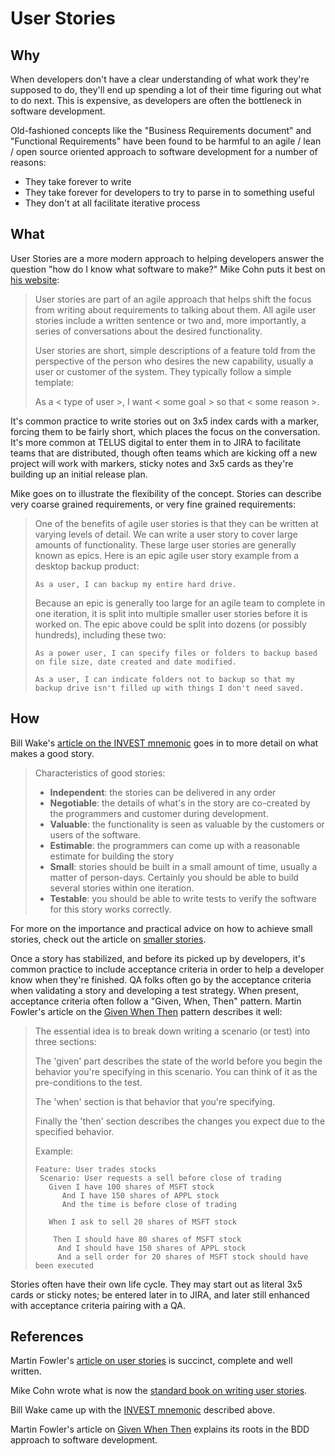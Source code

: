 # User Stories

## Why

When developers don't have a clear understanding of what work they're supposed to do, they'll end up spending a lot of their time figuring out what to do next. This is expensive, as developers are often the bottleneck in software development.

Old-fashioned concepts like the "Business Requirements document" and "Functional Requirements" have been found to be harmful to an agile / lean / open source oriented approach to software development for a number of reasons:
-   They take forever to write
-   They take forever for developers to try to parse in to something useful
-   They don't at all facilitate iterative process

## What

User Stories are a more modern approach to helping developers answer the question "how do I know what software to make?" Mike Cohn puts it best on [his website](https://www.mountaingoatsoftware.com/agile/user-stories): 

> User stories are part of an agile approach that helps shift the focus from writing about requirements to talking about them. All agile user stories include a written sentence or two and, more importantly, a series of conversations about the desired functionality.
>
> User stories are short, simple descriptions of a feature told from the perspective of the person who desires the new capability, usually a user or customer of the system. They typically follow a simple template:
> 
> As a < type of user >, I want < some goal > so that < some reason >.

It's common practice to write stories out on 3x5 index cards with a marker, forcing them to be fairly short, which places the focus on the conversation. It's more common at TELUS digital to enter them in to JIRA to facilitate teams that are distributed, though often teams which are kicking off a new project will work with markers, sticky notes and 3x5 cards as they're building up an initial release plan.

Mike goes on to illustrate the flexibility of the concept. Stories can describe very coarse grained requirements, or very fine grained requirements:

> One of the benefits of agile user stories is that they can be written at varying levels of detail. We can write a user story to cover large amounts of functionality. These large user stories are generally known as epics. Here is an epic agile user story example from a desktop backup product:
> 
> `As a user, I can backup my entire hard drive.`
> 
> Because an epic is generally too large for an agile team to complete in one iteration, it is split into multiple smaller user stories before it is worked on. The epic above could be split into dozens (or possibly hundreds), including these two:
>
> `As a power user, I can specify files or folders to backup based on file size, date created and date modified.`
> 
> `As a user, I can indicate folders not to backup so that my backup drive isn't filled up with things I don't need saved.`
> 

## How

Bill Wake's [article on the INVEST mnemonic](http://xp123.com/articles/invest-in-good-stories-and-smart-tasks/) goes in to more detail on what makes a good story.

> Characteristics of good stories:
>
> -   **Independent**: the stories can be delivered in any order
> -   **Negotiable**: the details of what's in the story are co-created by the programmers and customer during development.
> -   **Valuable**: the functionality is seen as valuable by the customers or users of the software.
> -   **Estimable**: the programmers can come up with a reasonable estimate for building the story
> -   **Small**: stories should be built in a small amount of time, usually a matter of person-days. Certainly you should be able to build several stories within one iteration.
> -   **Testable**: you should be able to write tests to verify the software for this story works correctly.

For more on the importance and practical advice on how to achieve small stories, check out the article on [smaller stories](process/small-stories-are-faster.md).

Once a story has stabilized, and before its picked up by developers, it's common practice to include acceptance criteria in order to help a developer know when they're finished. QA folks often go by the acceptance criteria when validating a story and developing a test strategy. When present, acceptance criteria often follow a "Given, When, Then" pattern. Martin Fowler's article on the [Given When Then](https://martinfowler.com/bliki/GivenWhenThen.html) pattern describes it well:

> The essential idea is to break down writing a scenario (or test) into three sections:
>
> The 'given' part describes the state of the world before you begin the behavior you're specifying in this scenario. You can think of it as the pre-conditions to the test.
>
> The 'when' section is that behavior that you're specifying.
>
> Finally the 'then' section describes the changes you expect due to the specified behavior.
>
> Example:
> ~~~
> Feature: User trades stocks
>  Scenario: User requests a sell before close of trading
>    Given I have 100 shares of MSFT stock
>       And I have 150 shares of APPL stock
>       And the time is before close of trading
> 
>    When I ask to sell 20 shares of MSFT stock
>      
>     Then I should have 80 shares of MSFT stock
>      And I should have 150 shares of APPL stock
>      And a sell order for 20 shares of MSFT stock should have been executed
> ~~~

Stories often have their own life cycle. They may start out as literal 3x5 cards or sticky notes; be entered later in to JIRA, and later still enhanced with acceptance criteria pairing with a QA. 

## References

Martin Fowler's [article on user stories](https://martinfowler.com/bliki/UserStory.html) is succinct, complete and well written.

Mike Cohn wrote what is now the [standard book on writing user stories](https://www.amazon.com/gp/product/0321205685?ie=UTF8&tag=martinfowlerc-20&linkCode=as2&camp=1789&creative=9325&creativeASIN=0321205685).

Bill Wake came up with the [INVEST mnemonic](http://xp123.com/articles/invest-in-good-stories-and-smart-tasks/) described above.

Martin Fowler's article on [Given When Then](https://martinfowler.com/bliki/GivenWhenThen.html) explains its roots in the BDD approach to software development.

